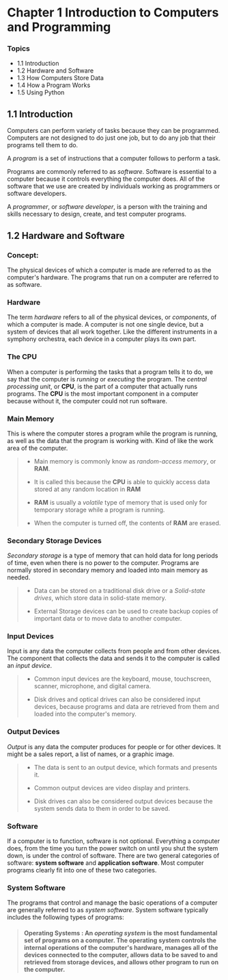 # Chapter 1 Introduction to Computers and Programming

### Topics

* 1.1 Introduction
* 1.2 Hardware and Software
* 1.3 How Computers Store Data
* 1.4 How a Program Works
* 1.5 Using Python

## 1.1 Introduction

Computers can perform variety of tasks because they can be programmed. Computers are not designed to do just one job, but to do any job that their programs tell them to do.

A *program* is a set of instructions that a computer follows to perform a task.

Programs are commonly referred to as *software*. Software is essential to a computer because it controls everything the computer does. All of the software that we use are created by individuals working as programmers or software developers.

A *programmer*, or *software developer*, is a person with the training and skills necessary to design, create, and test computer programs.

## 1.2 Hardware and Software

### **Concept:**
The physical devices of which a computer is made are referred to as the computer's hardware. The programs that run on a computer are referred to as software.

### **Hardware**
The term *hardware* refers to all of the physical devices, or *components*, of which a computer is made. A computer is not one single device, but a system of devices that all work together. Like the different instruments in a symphony orchestra, each device in a computer plays its own part.

### **The CPU**
When a computer is performing the tasks that a program tells it to do, we say that the computer is *running* or *executing* the program. The *central processing unit*, or **CPU**, is the part of a computer that actually runs programs. The **CPU** is the most important component in a computer because without it, the computer could not run software.

### **Main Memory**
This is where the computer stores a program while the program is running, as well as the data that the program is working with. Kind of like the work area of the computer.
> * Main memory is commonly know as *random-access memory*, or **RAM**.
> 
> * It is called this because the **CPU** is able to quickly access data stored at any random location in **RAM**
> * **RAM** is usually a *volatile* type of memory that is used only for temporary storage while a program is running.
> 
> * When the computer is turned off, the contents of **RAM** are erased.

### **Secondary Storage Devices**
*Secondary storage* is a type of memory that can hold data for long periods of time, even when there is no power to the computer. Programs are normally stored in secondary memory and loaded into main memory as needed.
> * Data can be stored on a traditional disk drive or a *Solid-state drives*, which store data in solid-state memory.
> 
> * External Storage devices can be used to create backup copies of important data or to move data to another computer.

### **Input Devices**
Input is any data the computer collects from people and from other devices. The component that collects the data and sends it to the computer is called an *input device*.
> * Common input devices are the keyboard, mouse, touchscreen, scanner, microphone, and digital camera.
>
> * Disk drives and optical drives can also be considered input devices, because programs and data are retrieved from them and loaded into the computer's memory.

### **Output Devices**
*Output* is any data the computer produces for people or for other devices. It might be a sales report, a list of names, or a graphic image.
> * The data is sent to an output device, which formats and presents it.
> 
> * Common output devices are video display and printers.
> 
> * Disk drives can also be considered output devices because the system sends data to them in order to be saved.

### **Software**
If a computer is to function, software is not optional. Everything a computer does, from the time you turn the power switch on until you shut the system down, is under the control of software. There are two general categories of software: **system software** and **application software**. Most computer programs clearly fit into one of these two categories.

### **System Software**
The programs that control and manage the basic operations of a computer are generally referred to as *system software*. System software typically includes the following types of programs:
> #### **Operating Systems** : An *operating system* is the most fundamental set of programs on a computer. The operating system controls the internal operations of the computer's hardware, manages all of the devices connected to the computer, allows data to be saved to and retrieved from storage devices, and allows other program to run on the computer. 
